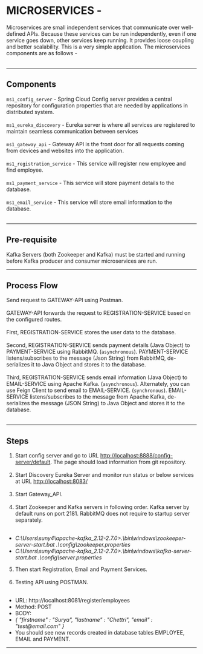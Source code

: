 # MICROSERVICES -
Microservices are small independent services that communicate over well-defined APIs. 
Because these services can be run independently, even if one service goes down, other services keep running. 
It provides loose coupling and better scalability. This is a very simple application. The microservices components are as follows - <br></br>

---
## Components
``ms1_config_server`` -  Spring Cloud Config server provides a central repository for configuration properties that are needed by applications in distributed system.<br></br>
``ms1_eureka_discovery`` -  Eureka server is where all services are registered to maintain seamless communication between services <br></br>
``ms1_gateway_api`` -  Gateway API is the front door for all requests coming from devices and websites into the application.<br></br>
``ms1_registration_service`` -   This service will register new employee and find employee. <br></br>
``ms1_payment_service`` -   This service will store payment details to the database. <br></br>
``ms1_email_service`` -   This service will store email information to the database. <br></br>

---

## Pre-requisite
Kafka Servers (both Zookeeper and Kafka) must be started and running before Kafka producer and consumer microservices are run.

---

## Process Flow 
Send request to GATEWAY-API using Postman. <br></br>
GATEWAY-API forwards the request to REGISTRATION-SERVICE based on the configured routes. <br></br>
First, REGISTRATION-SERVICE stores the user data to the database. <br></br>
Second, REGISTRATION-SERVICE sends payment details (Java Object) to PAYMENT-SERVICE using RabbitMQ. (``asynchronous``). 
PAYMENT-SERVICE listens/subscribes to the message (Json String) from RabbitMQ, de-serializes it to Java Object and stores it to the database. <br></br>
Third, REGISTRATION-SERVICE sends email information (Java Object) to EMAIL-SERVICE using Apache Kafka. (``asynchronous``).
Alternately, you can use Feign Client to send email to EMAIL-SERVICE. (``synchronous``). 
EMAIL-SERVICE listens/subscribes to the message from Apache Kafka, de-serializes the message (JSON String) to Java Object and stores it to the database. <br></br>

--- 

## Steps 
1. Start config server and go to URL [http://localhost:8888/config-server/default](http://localhost:8888/config-server/default). The page should load information from git repository. <br></br>
2. Start Discovery Eureka Server and monitor run status or below services at URL [http://localhost:8083/](http://localhost:8083/) <br></br>
3. Start Gateway_API. <br></br>
4. Start Zookeeper and Kafka servers in following order. Kafka server by default runs on port 2181. RabbitMQ does not require to startup server separately.<br></br>
<ul>
<li><i>C:\Users\suny4\apache-kafka_2.12-2.7.0>.\bin\windows\zookeeper-server-start.bat .\config\zookeeper.properties </i></li>      
<li><i>C:\Users\suny4\apache-kafka_2.12-2.7.0>.\bin\windows\kafka-server-start.bat .\config\server.properties </i></li>
</ul>      

5. Then start Registration, Email and Payment Services. <br></br>
6. Testing API using POSTMAN. <br></br>
<ul>
  <li>URL: http://localhost:8081/register/employees </li>   
  <li>Method: POST </li>
  <li>BODY: </li>
  <li><i>{ 
  "firstname" : "Surya", 
  "lastname" : "Chettri", 
  "email" : "test@email.com" 
  }</i></li>
  <li>You should see new records created in database tables EMPLOYEE, EMAIL and PAYMENT.</li>
</ul> 



--- 
